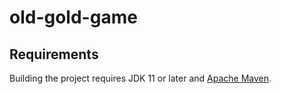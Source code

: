 # old-gold-game


## Requirements

Building the project requires JDK 11 or later and [Apache Maven](https://maven.apache.org/).